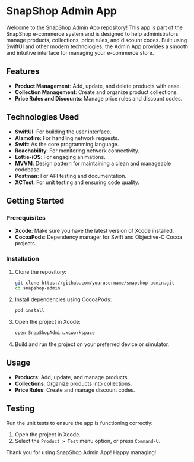 # SnapShop Admin App

Welcome to the SnapShop Admin App repository! This app is part of the SnapShop e-commerce system and is designed to help administrators manage products, collections, price rules, and discount codes. Built using SwiftUI and other modern technologies, the Admin App provides a smooth and intuitive interface for managing your e-commerce store.

## Features

- **Product Management**: Add, update, and delete products with ease.
- **Collection Management**: Create and organize product collections.
- **Price Rules and Discounts**: Manage price rules and discount codes.

## Technologies Used

- **SwiftUI**: For building the user interface.
- **Alamofire**: For handling network requests.
- **Swift**: As the core programming language.
- **Reachability**: For monitoring network connectivity.
- **Lottie-iOS**: For engaging animations.
- **MVVM**: Design pattern for maintaining a clean and manageable codebase.
- **Postman**: For API testing and documentation.
- **XCTest**: For unit testing and ensuring code quality.

## Getting Started

### Prerequisites

- **Xcode**: Make sure you have the latest version of Xcode installed.
- **CocoaPods**: Dependency manager for Swift and Objective-C Cocoa projects.

### Installation

1. Clone the repository:

   ```bash
   git clone https://github.com/yourusername/snapshop-admin.git
   cd snapshop-admin
   ```

2. Install dependencies using CocoaPods:

   ```bash
   pod install
   ```

3. Open the project in Xcode:

   ```bash
   open SnapShopAdmin.xcworkspace
   ```

4. Build and run the project on your preferred device or simulator.

## Usage

- **Products**: Add, update, and manage products.
- **Collections**: Organize products into collections.
- **Price Rules**: Create and manage discount codes.


## Testing

Run the unit tests to ensure the app is functioning correctly:

1. Open the project in Xcode.
2. Select the `Product > Test` menu option, or press `Command-U`.


Thank you for using SnapShop Admin App! Happy managing!
